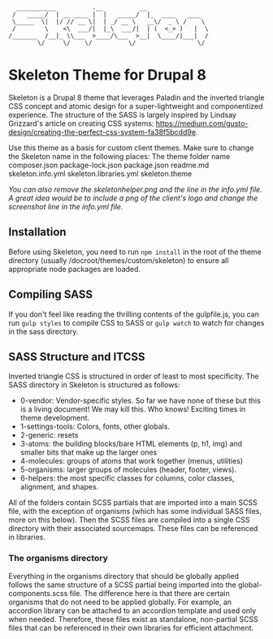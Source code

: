 ```

  ___________          .__          __                 
 /   _____/  | __ ____ |  |   _____/  |_  ____   ____  
 \_____  \|  |/ // __ \|  | _/ __ \   __\/  _ \ /    \ 
 /        \    <\  ___/|  |_\  ___/|  | (  <_> )   |  \
/_______  /__|_ \\___  >____/\___  >__|  \____/|___|  /
        \/     \/    \/          \/                 \/ 

```
# Skeleton Theme for Drupal 8

Skeleton is a Drupal 8 theme that leverages Paladin and the inverted triangle CSS concept and atomic design for a super-lightweight and componentized experience. The structure of the SASS is largely inspired by Lindsay Grizzard's article on creating CSS systems: https://medium.com/gusto-design/creating-the-perfect-css-system-fa38f5bcdd9e.

Use this theme as a basis for custom client themes.  Make sure to change the Skeleton name in the following places:
The theme folder name
composer.json
package-lock.json
package.json
readme.md
skeleton.info.yml
skeleton.libraries.yml
skeleton.theme

*You can also remove the skeletonhelper.png and the line in the info.yml file.*
*A great idea would be to include a png of the client's logo and change the screenshot line in the info.yml file.*

## Installation

Before using Skeleton, you need to run `npm install` in the root of the theme directory (usually /docroot/themes/custom/skeleton) to ensure all appropriate node packages are loaded.

## Compiling SASS

If you don't feel like reading the thrilling contents of the gulpfile.js, you can run `gulp styles` to compile CSS to SASS or `gulp watch` to watch for changes in the sass directory.

## SASS Structure and ITCSS

Inverted triangle CSS is structured in order of least to most specificity. The SASS directory in Skeleton is structured as follows:

* 0-vendor: Vendor-specific styles. So far we have none of these but this is a living document! We may kill this. Who knows! Exciting times in theme development.
* 1-settings-tools: Colors, fonts, other globals.
* 2-generic: resets
* 3-atoms: the building blocks/bare HTML elements (p, h1, img) and smaller bits that make up the larger ones
* 4-molecules: groups of atoms that work together (menus, utilities)
* 5-organisms: larger groups of molecules (header, footer, views).
* 6-helpers: the most specific classes for columns, color classes, alignment, and shapes.

All of the folders contain SCSS partials that are imported into a main SCSS file, with the exception of organisms (which has some individual SASS files, more on this below). Then the SCSS files are compiled into a single CSS directory with their associated sourcemaps. These files can be referenced in libraries.

### The organisms directory

Everything in the organisms directory that should be globally applied follows the same structure of a SCSS partial being imported into the global-components.scss file. The difference here is that there are certain organisms that do not need to be applied globally. For example, an accordion library can be attached to an accordion template and used only when needed. Therefore, these files exist as standalone, non-partial SCSS files that can be referenced in their own libraries for efficient attachment.